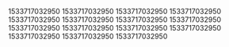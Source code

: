 1533717032950
1533717032950
1533717032950
1533717032950
1533717032950
1533717032950
1533717032950
1533717032950
1533717032950
1533717032950
1533717032950
1533717032950
1533717032950
1533717032950
1533717032950